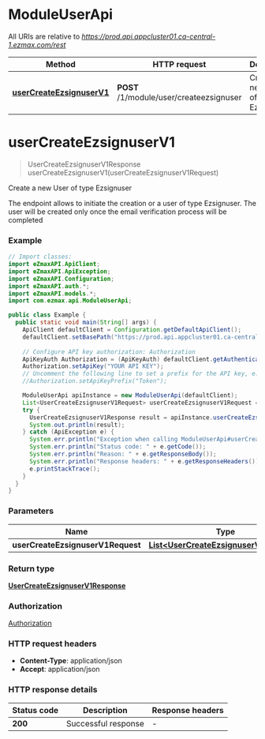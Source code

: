 # ModuleUserApi

All URIs are relative to *https://prod.api.appcluster01.ca-central-1.ezmax.com/rest*

Method | HTTP request | Description
------------- | ------------- | -------------
[**userCreateEzsignuserV1**](ModuleUserApi.md#userCreateEzsignuserV1) | **POST** /1/module/user/createezsignuser | Create a new User of type Ezsignuser


<a name="userCreateEzsignuserV1"></a>
# **userCreateEzsignuserV1**
> UserCreateEzsignuserV1Response userCreateEzsignuserV1(userCreateEzsignuserV1Request)

Create a new User of type Ezsignuser

The endpoint allows to initiate the creation or a user of type Ezsignuser.  The user will be created only once the email verification process will be completed

### Example
```java
// Import classes:
import eZmaxAPI.ApiClient;
import eZmaxAPI.ApiException;
import eZmaxAPI.Configuration;
import eZmaxAPI.auth.*;
import eZmaxAPI.models.*;
import com.ezmax.api.ModuleUserApi;

public class Example {
  public static void main(String[] args) {
    ApiClient defaultClient = Configuration.getDefaultApiClient();
    defaultClient.setBasePath("https://prod.api.appcluster01.ca-central-1.ezmax.com/rest");
    
    // Configure API key authorization: Authorization
    ApiKeyAuth Authorization = (ApiKeyAuth) defaultClient.getAuthentication("Authorization");
    Authorization.setApiKey("YOUR API KEY");
    // Uncomment the following line to set a prefix for the API key, e.g. "Token" (defaults to null)
    //Authorization.setApiKeyPrefix("Token");

    ModuleUserApi apiInstance = new ModuleUserApi(defaultClient);
    List<UserCreateEzsignuserV1Request> userCreateEzsignuserV1Request = Arrays.asList(); // List<UserCreateEzsignuserV1Request> | 
    try {
      UserCreateEzsignuserV1Response result = apiInstance.userCreateEzsignuserV1(userCreateEzsignuserV1Request);
      System.out.println(result);
    } catch (ApiException e) {
      System.err.println("Exception when calling ModuleUserApi#userCreateEzsignuserV1");
      System.err.println("Status code: " + e.getCode());
      System.err.println("Reason: " + e.getResponseBody());
      System.err.println("Response headers: " + e.getResponseHeaders());
      e.printStackTrace();
    }
  }
}
```

### Parameters

Name | Type | Description  | Notes
------------- | ------------- | ------------- | -------------
 **userCreateEzsignuserV1Request** | [**List&lt;UserCreateEzsignuserV1Request&gt;**](UserCreateEzsignuserV1Request.md)|  |

### Return type

[**UserCreateEzsignuserV1Response**](UserCreateEzsignuserV1Response.md)

### Authorization

[Authorization](../README.md#Authorization)

### HTTP request headers

 - **Content-Type**: application/json
 - **Accept**: application/json

### HTTP response details
| Status code | Description | Response headers |
|-------------|-------------|------------------|
**200** | Successful response |  -  |

